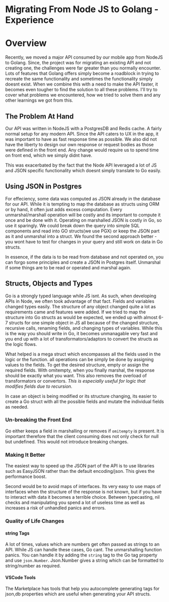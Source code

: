 # Migrating From Node JS to Golang - Experience

# Overview
Recently, we moved a major API consumed by our mobile app from NodeJS to Golang. Since, the project was for migrating an existing API and not creating one, the challenges were far greater than you normally encounter. Lots of features that Golang offers simply become a roadblock in trying to recreate the same functionality and sometimes the functionality simply doesnt exist. When we combine this with a need to make the API faster, it becomes even tougher to find the solution to all these problems. I'll try to cover what problems we encountered, how we tried to solve them and any other learnings we got from this.

## The Problem At Hand
Our API was written in NodeJS with a PostgresDB and Redis cache. A fairly normal setup for any modern API. Since the API caters to UX in the app, it was important to have as fast response time as possible. We also did not have the liberty to design our own response or request bodies as those were defined in the front end. Any change would require us to spend time on front end, which we simply didnt have.

This was exacerbated by the fact that the Node API leveraged a lot of JS and JSON specific functionality which doesnt simply translate to Go easily. 

## Using JSON in Postgres
For effeciency, some data was computed as JSON already in the database for our API. While it is tempting to map the database as structs using ORM or by hand, it often just adds excess computation. Every unmarshal/marshall operation will be costly and its important to compute it once and be done with it. Operating on marshalled JSON is costly in Go, so use it sparingly. We could break down the query into simple SQL components and read into GO structs(we use PGX) or keep the JSON part as it and unmarshal into a struct. We found the second approach better - you wont have to test for changes in your query and still work on data in Go structs. 

In essence, if the data is to be read from database and not operated on, you can forgo some principles and create a JSON in Postgres itself. Unmarshal if some things are to be read or operated and marshal again.

## Structs, Objects and Types
Go is a strongly typed language while JS isnt. As such, when developing APIs in Node, we often took advantage of that fact. Fields and variables changed types easily. The structure of any object changed quite a lot as requirements came and features were added. If we tried to map the structure into Go structs as would be expected, we ended up with almost 6-7 structs for one simple object in JS all because of the changed structure, recursive calls, renaming fields, and changing types of variables. While this is the way you should write in Go, it becomes unmanagable very fast and you end up with a lot of transformators/adaptors to convert the structs as the logic flows.

What helped is a mega struct which encompasses all the fields used in the logic or the function. all operations can be simply be done by assigning values to the fields. To get the desired structure, empty or assign the required fields. With omitempty, when you finally marshal, the response should be exactly what you want. This also removes the overload of transformators or convertors. *This is especially useful for logic that modifies fields due to recursion.* 

In case an object is being modified or its structure changing, its easier to create a Go struct with all the possible fields and mutate the individual fields as needed.


### Un-breaking the Front End
Go either keeps a field in marshalling or removes if `omitempty` is present. It is important therefore that the client consuming does not only check for null but undefined. This would not introduce breaking changes.


### Making It Better
The easiest way to speed up the JSON part of the API is to use libraries such as EasyJSON rather than the default encoding/json. This gives the performance boost.

Second would be to avoid maps of interfaces. Its very easy to use maps of interfaces when the structure of the response is not known, but if you have to interact with data it becomes a terrible choice. Between typecasting, nil checks and manipulating you spend a lot of useless time as well as increases a risk of unhandled panics and errors. 


### Quality of Life Changes

#### string Tags
A lot of times, values which are numbers get often passed as strings to an API. While JS can handle these cases, Go cant. The unmarshalling function panics. You can handle it by adding the `string` tag to the Go tag property and use `json.Number`. Json.Number gives a string which can be formatted to string/number as required.  

#### VSCode Tools

The Marketplace has tools that help you autocomplete generating tags for json,db properties which are useful when generating your API structs.